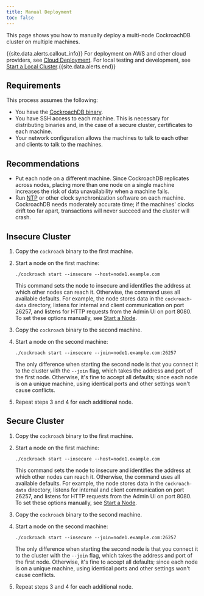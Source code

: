 ```yaml
---
title: Manual Deployment
toc: false
---
```


This page shows you how to manually deploy a multi-node CockroachDB cluster on multiple machines. 

{{site.data.alerts.callout_info}} For deployment on AWS and other cloud providers, see <a href="cloud-deployment.html">Cloud Deployment</a>. For local testing and development, see <a href="start-a-local-cluster.html">Start a Local Cluster</a>.{{site.data.alerts.end}}

<div id="toc"></div>

## Requirements

This process assumes the following:

- You have the [CockroachDB binary](install-cockroachdb.html).
- You have SSH access to each machine. This is necessary for distributing binaries and, in the case of a secure cluster, certificates to each machine. 
- Your network configuration allows the machines to talk to each other and clients to talk to the machines.

## Recommendations

- Put each node on a different machine. Since CockroachDB replicates across nodes, placing more than one node on a single machine increases the risk of data unavailability when a machine fails.  
- Run [NTP](http://www.ntp.org/) or other clock synchronization software on each machine. CockroachDB needs moderately accurate time; if the machines' clocks drift too far apart, transactions will never succeed and the cluster will crash. 

## Insecure Cluster

1. Copy the `cockroach` binary to the first machine.

2. Start a node on the first machine:

   ~~~ shell
   ./cockroach start --insecure --host=node1.example.com
   ~~~

   This command sets the node to insecure and identifies the address at which other nodes can reach it. Otherwise, the command uses all available defaults. For example, the node stores data in the `cockroach-data` directory, listens for internal and client communication on port 26257, and listens for HTTP requests from the Admin UI on port 8080. To set these options manually, see [Start a Node](start-a-node.html). 

3. Copy the `cockroach` binary to the second machine.

4. Start a node on the second machine:
    
   ~~~ shell
   ./cockroach start --insecure --join=node1.example.com:26257
   ~~~

   The only difference when starting the second node is that you connect it to the cluster with the `--join` flag, which takes the address and port of the first node. Otherwise, it's fine to accept all defaults; since each node is on a unique machine, using identical ports and other settings won't cause conflicts.

5. Repeat steps 3 and 4 for each additional node.

## Secure Cluster

1. Copy the `cockroach` binary to the first machine.

2. Start a node on the first machine:

   ~~~ shell
   ./cockroach start --insecure --host=node1.example.com
   ~~~

   This command sets the node to insecure and identifies the address at which other nodes can reach it. Otherwise, the command uses all available defaults. For example, the node stores data in the `cockroach-data` directory, listens for internal and client communication on port 26257, and listens for HTTP requests from the Admin UI on port 8080. To set these options manually, see [Start a Node](start-a-node.html). 

3. Copy the `cockroach` binary to the second machine.

4. Start a node on the second machine:
    
   ~~~ shell
   ./cockroach start --insecure --join=node1.example.com:26257
   ~~~

   The only difference when starting the second node is that you connect it to the cluster with the `--join` flag, which takes the address and port of the first node. Otherwise, it's fine to accept all defaults; since each node is on a unique machine, using identical ports and other settings won't cause conflicts.

5. Repeat steps 3 and 4 for each additional node.